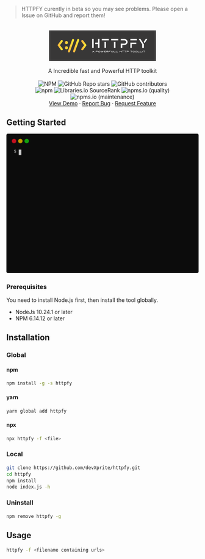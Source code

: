 <div id="top"></div>

> HTTPFY curently in beta so you may see problems. Please open a Issue on GitHub and report them!

<br />
<div align="center">
  <a href="https://github.com/devxprite/httpfy">
    <img src="_includes/httpFy_logo.png" alt="Logo" width="280">
  </a>

  <p align="center">
    A Incredible fast and Powerful HTTP toolkit
    <br>
    <br>
    <img alt="NPM" src="https://img.shields.io/npm/l/httpfy">
    <img alt="GitHub Repo stars" src="https://img.shields.io/github/stars/devxprite/httpfy">
    <img alt="GitHub contributors" src="https://img.shields.io/github/contributors-anon/devxprite/httpfy">
    <br>
    <img alt="npm" src="https://img.shields.io/npm/dw/httpfy">
    <img alt="Libraries.io SourceRank" src="https://img.shields.io/librariesio/sourcerank/npm/httpfy">
    <img alt="npms.io (quality)" src="https://img.shields.io/npms-io/quality-score/httpfy">
    <img alt="npms.io (maintenance)" src="https://img.shields.io/npms-io/maintenance-score/httpfy">    
    <!--
    <a href="https://github.com/github_username/repo_name"><strong>Explore the docs »</strong></a> -->
    <br />
    <a href="https://github.com/github_username/repo_name">View Demo</a>
    ·
    <a href="https://github.com/github_username/repo_name/issues">Report Bug</a>
    ·
    <a href="https://github.com/github_username/repo_name/issues">Request Feature</a>
  </p>
</div>

<!-- GETTING STARTED -->

## Getting Started
![HTTPFY Preview](_includes/getting_started.svg)

### Prerequisites

You need to install Node.js first, then install the tool globally.
- NodeJs 10.24.1 or later
- NPM 6.14.12 or later

## Installation

### Global

#### npm

```bash
npm install -g -s httpfy
```

#### yarn

```bash
yarn global add httpfy
```

#### npx

```bash
npx httpfy -f <file>
```

### Local

```bash
git clone https://github.com/devXprite/httpfy.git
cd httpfy
npm install
node index.js -h
```

### Uninstall

```bash
npm remove httpfy -g
```

## Usage

```bash
httpfy -f <filename containing urls>
```
